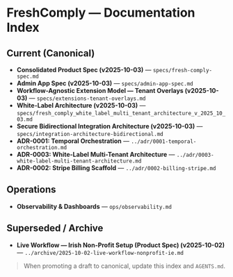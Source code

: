# FreshComply — Documentation Index

## Current (Canonical)
- **Consolidated Product Spec (v2025-10-03)** — `specs/fresh-comply-spec.md`
- **Admin App Spec (v2025-10-03)** — `specs/admin-app-spec.md`
- **Workflow-Agnostic Extension Model — Tenant Overlays (v2025-10-03)** — `specs/extensions-tenant-overlays.md`
- **White-Label Architecture (v2025-10-03)** — `specs/fresh_comply_white_label_multi_tenant_architecture_v_2025_10_03.md`
- **Secure Bidirectional Integration Architecture (v2025-10-03)** — `specs/integration-architecture-bidirectional.md`
- **ADR-0001: Temporal Orchestration** — `../adr/0001-temporal-orchestration.md`
- **ADR-0003: White-Label Multi-Tenant Architecture** — `../adr/0003-white-label-multi-tenant-architecture.md`
- **ADR-0002: Stripe Billing Scaffold** — `../adr/0002-billing-stripe.md`

## Operations
- **Observability & Dashboards** — `ops/observability.md`

## Superseded / Archive
- **Live Workflow — Irish Non-Profit Setup (Product Spec) (v2025-10-02)** — `../archive/2025-10-02-live-workflow-nonprofit-ie.md`

> When promoting a draft to canonical, update this index and `AGENTS.md`.
